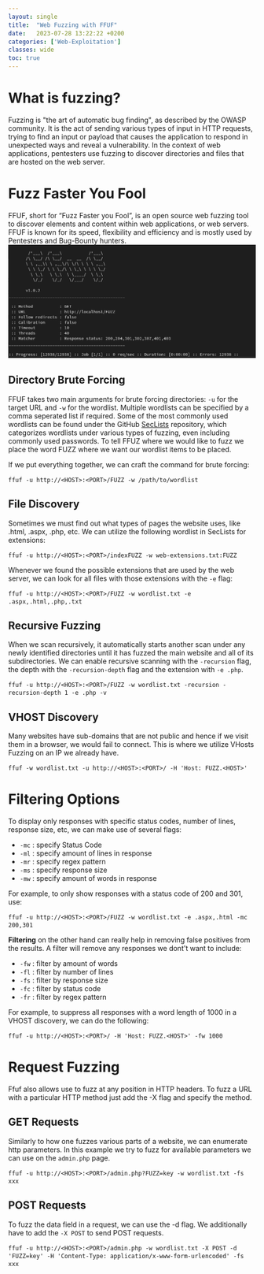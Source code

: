 ```yaml
---
layout: single
title:  "Web Fuzzing with FFUF"
date:   2023-07-28 13:22:22 +0200
categories: ['Web-Exploitation']
classes: wide
toc: true
---
```

# What is fuzzing?
Fuzzing is "the art of automatic bug finding", as described by the OWASP community. It is the act of sending various types of input in HTTP requests, trying to find an input or payload that causes the application to respond in unexpected ways and reveal a vulnerability. In the context of web applications, pentesters use fuzzing to discover directories and files that are hosted on the web server.

# Fuzz Faster You Fool
FFUF, short for “Fuzz Faster you Fool”, is an open source web fuzzing tool to discover elements and content within web applications, or web servers. FFUF is known for its speed, flexibility and efficiency and is mostly used by Pentesters and Bug-Bounty hunters.
![ffuf-scan](/assets/images/web-exploitation/ffuf-scan.png)

## Directory Brute Forcing
FFUF takes two main arguments for brute forcing directories: `-u` for the target URL and `-w` for the wordlist. Multiple wordlists can be specified by a comma seperated list if required. Some of the most commonly used wordlists can be found under the GitHub [SecLists](https://github.com/danielmiessler/SecLists) repository, which categorizes wordlists under various types of fuzzing, even including commonly used passwords. To tell FFUZ where we would like to fuzz we place the word FUZZ where we want our wordlist items to be placed.

If we put everything together, we can craft the command for brute forcing:
```shell
ffuf -u http://<HOST>:<PORT>/FUZZ -w /path/to/wordlist
```

## File Discovery
Sometimes we must find out what types of pages the website uses, like .html, .aspx, .php, etc. We can utilize the following wordlist in SecLists for extensions:
```shell
ffuf -u http://<HOST>:<PORT>/indexFUZZ -w web-extensions.txt:FUZZ
```
Whenever we found the possible extensions that are used by the web server, we can look for all files with those extensions with the `-e` flag:
```shell
ffuf -u http://<HOST>:<PORT>/FUZZ -w wordlist.txt -e .aspx,.html,.php,.txt
```

## Recursive Fuzzing
When we scan recursively, it automatically starts another scan under any newly identified directories until it has fuzzed the main website and all of its subdirectories. We can enable recursive scanning with the `-recursion` flag, the depth with the `-recursion-depth` flag and the extension with `-e .php`.
```shell
ffuf -u http://<HOST>:<PORT>/FUZZ -w wordlist.txt -recursion -recursion-depth 1 -e .php -v
```

## VHOST Discovery
Many websites have sub-domains that are not public and hence if we visit them in a browser, we would fail to connect. This is where we utilize VHosts Fuzzing on an IP we already have.
```shell
ffuf -w wordlist.txt -u http://<HOST>:<PORT>/ -H 'Host: FUZZ.<HOST>'
```

# Filtering Options
To display only responses with specific status codes, number of lines, response size, etc, we can make use of several flags:
- `-mc` : specify Status Code
- `-ml` : specify amount of lines in response
- `-mr` : specify regex pattern
- `-ms` : specify response size
- `-mw` : specify amount of words in response

For example, to only show responses with a status code of 200 and 301, use:
```shell
ffuf -u http://<HOST>:<PORT>/FUZZ -w wordlist.txt -e .aspx,.html -mc 200,301
```

**Filtering** on the other hand can really help in removing false positives from the results. A filter will remove any responses we dont't want to include:
- `-fw` : filter by amount of words
- `-fl` : filter by number of lines
- `-fs` : filter by response size
- `-fc` : filter by status code
- `-fr` : filter by regex pattern

For example, to suppress all responses with a word length of 1000 in a VHOST discovery, we can do the following:
```shell
ffuf -u http://<HOST>:<PORT>/ -H 'Host: FUZZ.<HOST>' -fw 1000
```

# Request Fuzzing
Ffuf also allows use to fuzz at any position in HTTP headers. To fuzz a URL with a particular HTTP method just add the -X flag and specify the method.

## GET Requests
Similarly to how one fuzzes various parts of a website, we can enumerate http parameters. In this example we try to fuzz for available parameters we can use on the `admin.php` page.
```shell
ffuf -u http://<HOST>:<PORT>/admin.php?FUZZ=key -w wordlist.txt -fs xxx
```

## POST Requests
To fuzz the data field in a request, we can use the -d flag. We additionally have to add the `-X POST` to send POST requests.
```shell
ffuf -u http://<HOST>:<PORT>/admin.php -w wordlist.txt -X POST -d 'FUZZ=key' -H 'Content-Type: application/x-www-form-urlencoded' -fs xxx
```
